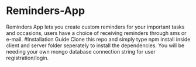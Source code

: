 # Reminders-App
Reminders App lets you create custom reminders for your important tasks and occasions, users have a choice of receiving reminders through sms or e-mail.
#Installation Guide
Clone this repo and simply type npm install inside client and server folder seperately to install the dependencies.
You will be needing your own mongo database connection string for user registration/login. 

